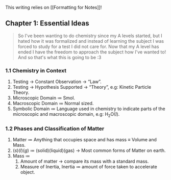 This writing relies on [[Formatting for Notes]]!
## Chapter 1: Essential Ideas

> So I've been wanting to do chemistry since my A levels started, but I hated how it was formalized and instead of learning the subject I was forced to study for a test I did not care for. Now that my A level has ended I have the freedom to approach the subject how I've wanted to! And so that's what this is going to be :3

### 1.1 Chemistry in Context

1. Testing $\to$ Constant Observation $\to$ “Law”.
2. Testing $\to$ Hypothesis Supported $\to$ “Theory”, e.g: Kinetic Particle Theory.
3. Microscopic Domain $\coloneqq$ Smol.
4. Macroscopic Domain $\coloneqq$ Normal sized.
5. Symbolic Domain $\coloneqq$ Language used in chemistry to indicate parts of the microscopic and macroscopic domain, e.g: H$_{2}$O($l$).

### 1.2 Phases and Classification of Matter

1. Matter $\coloneqq$ Anything that occupies space and has mass $\equiv$ Volume and Mass.
2. ($s$)($l$)($g$) $\coloneqq$ (solid)(liquid)(gas) $\to$ Most common forms of Matter on earth.
3. Mass $\coloneqq$
   1. Amount of matter $\to$ compare its mass with a standard mass.
   2. Measure of Inertia, Inertia $\coloneqq$ amount of force taken to accelerate object.

